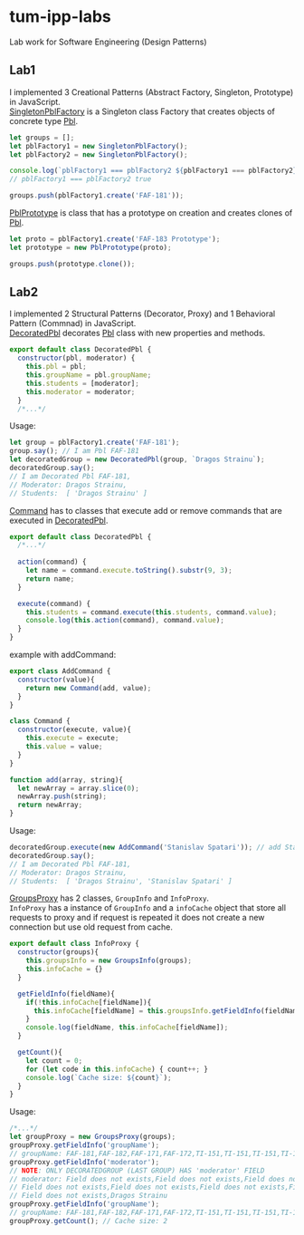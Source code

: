 # tum-ipp-labs

Lab work for Software Engineering (Design Patterns)

## Lab1

I implemented 3 Creational Patterns (Abstract Factory, Singleton, Prototype) in JavaScript.  
[SingletonPblFactory](https://github.com/strdr4605/tum-ipp-labs/blob/master/src/CreationalPatterns/SingletonPblFactory.js) is a Singleton class Factory that creates objects of concrete type [Pbl](https://github.com/strdr4605/tum-ipp-labs/blob/master/src/CreationalPatterns/Pbl.js).  

```javascript
let groups = [];
let pblFactory1 = new SingletonPblFactory();
let pblFactory2 = new SingletonPblFactory();

console.log(`pblFactory1 === pblFactory2 ${pblFactory1 === pblFactory2}`); 
// pblFactory1 === pblFactory2 true

groups.push(pblFactory1.create('FAF-181'));
```

[PblPrototype](https://github.com/strdr4605/tum-ipp-labs/blob/master/src/CreationalPatterns/PblPrototype.js) is class that has a prototype on creation and creates clones of [Pbl](https://github.com/strdr4605/tum-ipp-labs/blob/master/src/CreationalPatterns/Pbl.js).

```javascript
let proto = pblFactory1.create('FAF-183 Prototype');
let prototype = new PblPrototype(proto);

groups.push(prototype.clone());
```

## Lab2

I implemented 2 Structural Patterns (Decorator, Proxy) and 1 Behavioral Pattern (Commnad) in JavaScript.  
[DecoratedPbl](https://github.com/strdr4605/tum-ipp-labs/blob/master/src/StructuralPatterns/DecorantedPbl.js) decorates [Pbl](https://github.com/strdr4605/tum-ipp-labs/blob/master/src/CreationalPatterns/Pbl.js) class with new properties and methods.

```javascript
export default class DecoratedPbl {
  constructor(pbl, moderator) {
    this.pbl = pbl;
    this.groupName = pbl.groupName;
    this.students = [moderator];
    this.moderator = moderator;
  }
  /*...*/
```

Usage:

```javascript
let group = pblFactory1.create('FAF-181');
group.say(); // I am Pbl FAF-181
let decoratedGroup = new DecoratedPbl(group, `Dragos Strainu`);
decoratedGroup.say();
// I am Decorated Pbl FAF-181,
// Moderator: Dragos Strainu,
// Students:  [ 'Dragos Strainu' ]
```

[Command](https://github.com/strdr4605/tum-ipp-labs/blob/master/src/BehavioralPatterns/Command.js) has to classes that execute add or remove commands that are executed in [DecoratedPbl](https://github.com/strdr4605/tum-ipp-labs/blob/master/src/StructuralPatterns/DecorantedPbl.js). 

```javascript
export default class DecoratedPbl {
  /*...*/
  
  action(command) {
    let name = command.execute.toString().substr(9, 3);
    return name;
  }

  execute(command) {
    this.students = command.execute(this.students, command.value);
    console.log(this.action(command), command.value);
  }
}
```

example with addCommand:

```javascript
export class AddCommand {
  constructor(value){
    return new Command(add, value);
  }
}

class Command {
  constructor(execute, value){
    this.execute = execute;
    this.value = value;
  }
}

function add(array, string){
  let newArray = array.slice(0);
  newArray.push(string);
  return newArray;
}
```

Usage:

```javascript
decoratedGroup.execute(new AddCommand('Stanislav Spatari')); // add Stanislav Spatari
decoratedGroup.say();
// I am Decorated Pbl FAF-181,
// Moderator: Dragos Strainu,
// Students:  [ 'Dragos Strainu', 'Stanislav Spatari' ]
```

[GroupsProxy](https://github.com/strdr4605/tum-ipp-labs/blob/master/src/StructuralPatterns/GroupsProxy.js) has 2 classes, `GroupInfo` and `InfoProxy`.  
`InfoProxy` has a instance of `GroupInfo` and a `infoCache` object that store all requests to proxy and if request is repeated it does not create a new connection but use old request from cache.

```javascript
export default class InfoProxy {
  constructor(groups){
    this.groupsInfo = new GroupsInfo(groups);
    this.infoCache = {}
  }

  getFieldInfo(fieldName){
    if(!this.infoCache[fieldName]){
      this.infoCache[fieldName] = this.groupsInfo.getFieldInfo(fieldName);
    }
    console.log(fieldName, this.infoCache[fieldName]);
  }

  getCount(){
    let count = 0;
    for (let code in this.infoCache) { count++; }
    console.log(`Cache size: ${count}`);
  }
}
```

Usage:

```javascript
/*...*/
let groupProxy = new GroupsProxy(groups);
groupProxy.getFieldInfo('groupName');
// groupName: FAF-181,FAF-182,FAF-171,FAF-172,TI-151,TI-151,TI-151,TI-151,FAF-183 Prototype,FAF-181
groupProxy.getFieldInfo('moderator');
// NOTE: ONLY DECORATEDGROUP (LAST GROUP) HAS 'moderator' FIELD
// moderator: Field does not exists,Field does not exists,Field does not exists,Field does not exists,
// Field does not exists,Field does not exists,Field does not exists,Field does not exists,
// Field does not exists,Dragos Strainu
groupProxy.getFieldInfo('groupName');
// groupName: FAF-181,FAF-182,FAF-171,FAF-172,TI-151,TI-151,TI-151,TI-151,FAF-183 Prototype,FAF-181
groupProxy.getCount(); // Cache size: 2
```
